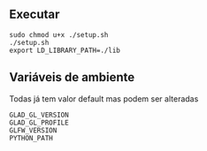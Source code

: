 ## Executar
```
sudo chmod u+x ./setup.sh
./setup.sh
export LD_LIBRARY_PATH=./lib
```
## Variáveis de ambiente
Todas já tem valor default mas podem ser alteradas
```
GLAD_GL_VERSION
GLAD_GL_PROFILE
GLFW_VERSION
PYTHON_PATH
```